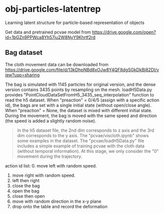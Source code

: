 # obj-particles-latentrep
Learning latent structure for particle-based representation of objects

Get data and pretrained pcvae model from https://drive.google.com/open?id=1bGZn9PPWca8Yh57ju2W8NyY9Khrtf2rd

## Bag dataset
The cloth movement data can be downloaded from https://drive.google.com/file/d/13kDhpNBd8xOJw8Y4QF8dgSGkDkBj82Dl/view?usp=sharing

The bag is simulated with 1145 particles for original version, and the dense version contains 3435 points by resampling on the mesh. loadH5Data.py provides "PointCloudDataSetFromH5_3435_seq_interpolation" function to read the h5 dataset. When "preaction" = 0/4/5 (assign with a specific action id), the bags are set with a single initial state (without open/close angle). When "preaction" = None, the dataset is mixed with different initial state. During the movement, the bag is moved with the same speed and direction (the speed is added a slightly random noise).

> In the h5 dataset file, the 2nd dim corresponds to z axis and the 3rd dim corresponds to the y axis. The "pcvae/viscloth.ipynb" shows some examples in the dataset. The "pcvae/loadH5Data.py" file includes a simple example of training pcvae with the cloth data (without temporal information). At this stage, we only consider the "0" movement during the trajectory.

action id list:
0. move left with random speed.
1. move right with random speed.
2. left then right
3. close the bag
4. open the bag
5. close then open
6. move with random direction in the x-y plane 
7. drop onto the table and record the deformation
